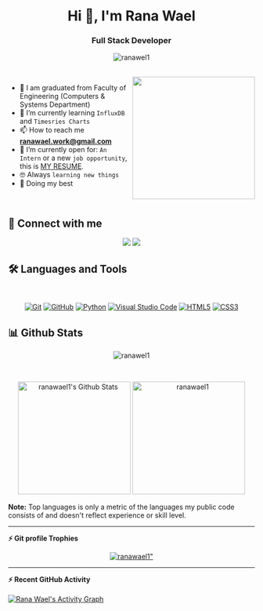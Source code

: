 <h1 align="center">Hi 👋, I'm Rana Wael</h1>
<h3 align="center">Full Stack Developer</h3>

<p align="center"> 
	   <img src="https://img.shields.io/github/followers/ranawael1?label=Followers" alt="ranawel1" />
</p>
<br>
<img align="right" src="https://user-images.githubusercontent.com/63050133/156676671-d5b2e362-97d4-4404-9447-dd71ddfea82f.gif" width = 250px/>
 
 <!---  - 🔭 I’m currently working on [Najme Flutter Application](https://github.com/AbdoMosa99/Najme-Flutter-Mobile-App/) --->
- :school: I am graduated from Faculty of Engineering (Computers & Systems Department) 
- 🌱 I’m currently learning `InfluxDB` and `Timesries Charts`
- 📫 How to reach me **ranawael.work@gmail.com**
- :thinking: I’m currently open for: `An Intern` or a new `job opportunity`, this is [MY RESUME](https://drive.google.com/file/d/1NJ5u3nnizaBPztZExdRxLs34m5nXOLri/view?usp=sharing).
- :nerd_face: Always `learning new things`
- 🐼 Doing my best 

<br>

## 📩 Connect with me
<p align="center">
    <a href="mailto:ranawael.work@gmail.com" title="Gmail"><img src="https://img.shields.io/badge/gmail-%23F05033.svg?style=for-the-badge&logo=gmail&logoColor=white"/></a>  
    <a href="https://www.linkedin.com/in/rana-wael-015099166/" title="LinkedIn"><img src="https://img.shields.io/badge/linkedin-%230077B5.svg?style=for-the-badge&logo=linkedin&logoColor=white"/></a>  
</p>

## 🛠 Languages and Tools
<br>
<p align="center">
<a href="https://git-scm.com/" title="Git"><img src="https://img.shields.io/badge/git-%23F05033.svg?style=for-the-badge&logo=git&logoColor=white" alt="Git"></a>
<a href="https://github.com/" title="GitHub"><img src="https://img.shields.io/badge/github-%23121011.svg?style=for-the-badge&logo=github&logoColor=white" alt="GitHub"></a>
<a href="https://www.python.org/" title="Python"><img src="https://img.shields.io/badge/python-3670A0?style=for-the-badge&logo=python&logoColor=ffdd54" alt="Python"></a>
<a href="https://code.visualstudio.com/" title="Visual Studio Code"><img src="https://img.shields.io/badge/Visual%20Studio%20Code-0078d7.svg?style=for-the-badge&logo=visual-studio-code&logoColor=white" alt="Visual Studio Code"></a>
<a href="https://www.w3.org/TR/html5/" title="HTML5"><img src="https://img.shields.io/badge/html5-%23E34F26.svg?style=for-the-badge&logo=html5&logoColor=white" alt="HTML5"></a>
	<a href="https://www.w3.org/Style/CSS/" title="CSS3"><img src="https://img.shields.io/badge/css3-%23157122B6.svg?style=for-the-badge&logo=css3&logoColor=white" alt="CSS3"></a>
</p>

## 📊 Github Stats
<p align="center"><img src="https://github-readme-streak-stats.herokuapp.com/?user=ranawael1&theme=tokyonight_duo" alt="ranawel1" /></p>
  <br/>
  <p align="center">
    <a href="https://github.com/anuraghazra/github-readme-stats">
	    <img alt="ranawael1's Github Stats" src="https://github-readme-stats.vercel.app/api?username=ranawael1&show_icons=true&count_private=true&locale=en&theme=tokyonight&layout=compact" height="230px"/></a>
	  <img src="https://github-readme-stats.vercel.app/api/top-langs?username=ranawael1&langs_count=10&show_icons=true&locale=en&theme=tokyonight" alt="ranawael1" height="230px"/>
<br/>

  <b>Note:</b> Top languages is only a metric of the languages my public code consists of and doesn't reflect experience or skill level.
  </p>
  
----
<summary><b>⚡ Git profile Trophies</b></summary>

<p align="center"> <a href="https://github.com/ryo-ma/github-profile-trophy"><img src="https://github-profile-trophy.vercel.app/?username=ranawael1&layout=compact&theme=algolia" alt=ranawael1" /></a> </p>

----

  <summary><b>⚡ Recent GitHub Activity</b></summary>
  <br/>
   <a href="https://github.com/ranawael1"><img alt="Rana Wael's Activity Graph" src="https://activity-graph.herokuapp.com/graph?username=ranawael1&custom_title=Rana%20Wael%27s%20Contribution%20Graph&theme=react-dark" /></a>
  <br/>


<br/>

